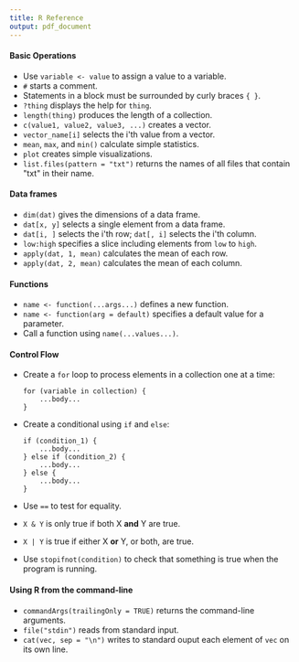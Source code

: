 ```yaml
---
title: R Reference
output: pdf_document
---
```


#### Basic Operations

*   Use `variable <- value` to assign a value to a variable.
*   `#` starts a comment.
*   Statements in a block must be surrounded by curly braces `{ }`.
*   `?thing` displays the help for `thing`.
*   `length(thing)` produces the length of a collection.
*   `c(value1, value2, value3, ...)` creates a vector.
*   `vector_name[i]` selects the i'th value from a vector.
*   `mean`, `max`, and `min()` calculate simple statistics.
*   `plot` creates simple visualizations.
*   `list.files(pattern = "txt")` returns the names of all files that contain "txt" in their name.

#### Data frames

*   `dim(dat)` gives the dimensions of a data frame.
*   `dat[x, y]` selects a single element from a data frame.
*   `dat[i, ]` selects the i'th row; `dat[, i]` selects the i'th column.
*   `low:high` specifies a slice including elements from `low` to `high`.
*   `apply(dat, 1, mean)` calculates the mean of each row.
*   `apply(dat, 2, mean)` calculates the mean of each column.

#### Functions

*   `name <- function(...args...)` defines a new function.
*   `name <- function(arg = default)` specifies a default value for a parameter.
*   Call a function using `name(...values...)`.

#### Control Flow

*   Create a `for` loop to process elements in a collection one at a time:

        for (variable in collection) {
            ...body...
		}

*   Create a conditional using `if` and `else`:

        if (condition_1) {
            ...body...
		} else if (condition_2) {
            ...body...
		} else {
            ...body...
		}

*   Use `==` to test for equality.
*   `X & Y` is only true if both X **and** Y are true.
*   `X | Y` is true if either X **or** Y, or both, are true.
*   Use `stopifnot(condition)` to check that something is true when the program is running.

#### Using R from the command-line

*   `commandArgs(trailingOnly = TRUE)` returns the command-line arguments.
*   `file("stdin")` reads from standard input.
*   `cat(vec, sep = "\n")` writes to standard ouput each element of `vec` on its own line.
